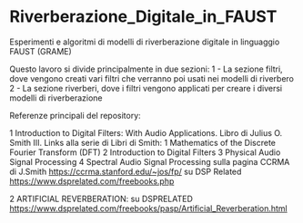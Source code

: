 # Riverberazione_Digitale_in_FAUST
Esperimenti e algoritmi di modelli di riverberazione digitale in linguaggio FAUST (GRAME)

Questo lavoro si divide principalmente in due sezioni:
1 - La sezione filtri, dove vengono creati vari filtri che verranno poi usati nei modelli di riverbero
2 - La sezione riverberi, dove i filtri vengono applicati per creare i diversi modelli di riverberazione

Referenze principali del repository:

1 
Introduction to Digital Filters: 
With Audio Applications.
Libro di Julius O. Smith III.
Links alla serie di Libri di Smith:
1 Mathematics of the Discrete Fourier Transform (DFT)
2 Introduction to Digital Filters
3 Physical Audio Signal Processing
4 Spectral Audio Signal Processing
sulla pagina CCRMA di J.Smith
https://ccrma.stanford.edu/~jos/fp/
su DSP Related
https://www.dsprelated.com/freebooks.php

2
ARTIFICIAL REVERBERATION: su DSPRELATED
https://www.dsprelated.com/freebooks/pasp/Artificial_Reverberation.html
